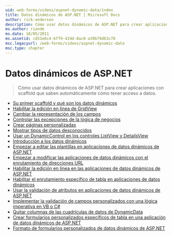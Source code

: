```yaml
---
uid: web-forms/videos/aspnet-dynamic-data/index
title: Datos dinámicos de ASP.NET | Microsoft Docs
author: rick-anderson
description: Cómo usar datos dinámicos de ASP.NET para crear aplicaciones con scaffold que saben automáticamente cómo tener acceso a datos.
ms.author: riande
ms.date: 10/05/2011
ms.assetid: cd51e6c4-6ff9-419d-8ac8-a39b79d63c78
msc.legacyurl: /web-forms/videos/aspnet-dynamic-data
msc.type: chapter
---
```

<a name="aspnet-dynamic-data"></a>Datos dinámicos de ASP.NET
====================
> Cómo usar datos dinámicos de ASP.NET para crear aplicaciones con scaffold que saben automáticamente cómo tener acceso a datos.


- [Su primer scaffold y qué son los datos dinámicos](your-first-scaffold-and-what-is-dynamic-data.md)
- [Habilitar la edición en línea de GridView](how-do-i-enable-inline-gridview-editing.md)
- [Cambiar la representación de los campos](how-do-i-change-how-my-fields-render.md)
- [Controlar las excepciones de la lógica de negocios](how-do-i-handle-business-logic-exceptions.md)
- [Crear páginas personalizadas](how-do-i-make-custom-pages.md)
- [Mostrar tipos de datos desconocidos](how-do-i-display-unknown-datatypes.md)
- [Usar un DynamicControl en los controles ListView y DetailsView](how-do-i-use-a-dynamiccontrol-in-listview-and-detailsview-controls.md)
- [Introducción a los datos dinámicos](getting-started-with-dynamic-data.md)
- [Empezar a editar las plantillas en aplicaciones de datos dinámicos de ASP.NET](begin-editing-the-templates-in-aspnet-dynamic-data-applications.md)
- [Empezar a modificar las aplicaciones de datos dinámicos con el enrutamiento de direcciones URL](begin-modifying-dynamic-data-applications-with-url-routing.md)
- [Habilitar la edición en línea en las aplicaciones de datos dinámicos de ASP.NET](enable-in-line-editing-in-aspnet-dynamic-data-applications.md)
- [Habilitar el enrutamiento específico de tabla en aplicaciones de datos dinámicos](how-to-enable-table-specific-routing-in-dynamic-data-applications.md)
- [Usar la validación de atributos en aplicaciones de datos dinámicos de ASP.NET](how-to-use-attribute-validation-in-aspnet-dynamic-data-applications.md)
- [Implementar la validación de campos personalizados con una lógica imperativa en VB o C#](how-to-implement-custom-field-validation-with-imperative-logic-in-vb-or-c.md)
- [Quitar columnas de las cuadrículas de datos de DynamicData](how-to-remove-columns-from-your-dynamicdata-data-grids.md)
- [Crear formularios personalizados específicos de tabla en una aplicación de datos dinámicos de ASP.NET](how-to-create-table-specific-custom-forms-in-an-aspnet-dynamic-data-application.md)
- [Formato de formularios personalizados de datos dinámicos de ASP.NET](aspnet-dynamic-data-custom-form-formatting.md)
